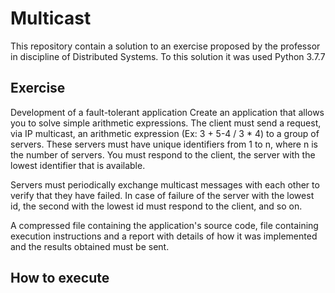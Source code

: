 # Multicast
This repository contain a solution to an exercise proposed by the professor in discipline of Distributed Systems.
To this solution it was used Python 3.7.7

## Exercise
Development of a fault-tolerant application
Create an application that allows you to solve simple arithmetic expressions. The client must send a request, via IP multicast, an arithmetic expression (Ex: 3 + 5-4 / 3 * 4) to a group of servers. These servers must have unique identifiers from 1 to n, where n is the number of servers. You must respond to the client, the server with the lowest identifier that is available.

Servers must periodically exchange multicast messages with each other to verify that they have failed. In case of failure of the server with the lowest id, the second with the lowest id must respond to the client, and so on.

A compressed file containing the application's source code, file containing execution instructions and a report with details of how it was implemented and the results obtained must be sent.

## How to execute
